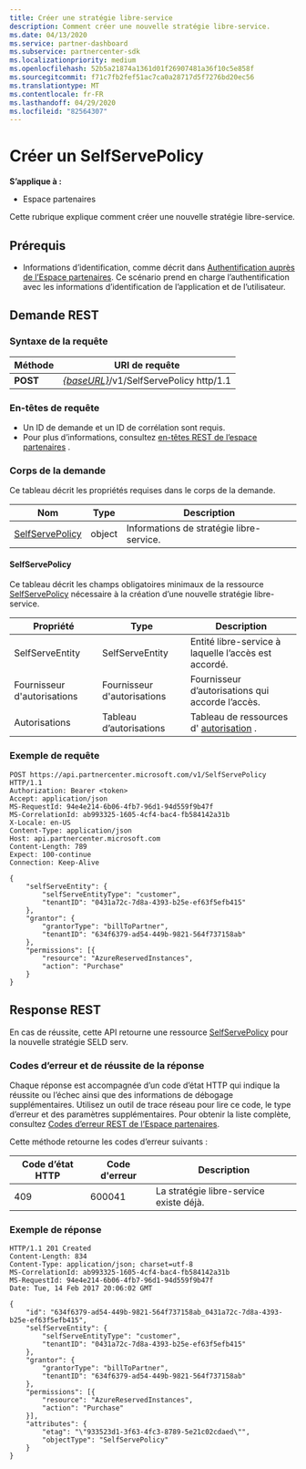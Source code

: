 ```yaml
---
title: Créer une stratégie libre-service
description: Comment créer une nouvelle stratégie libre-service.
ms.date: 04/13/2020
ms.service: partner-dashboard
ms.subservice: partnercenter-sdk
ms.localizationpriority: medium
ms.openlocfilehash: 52b5a21874a1361d01f26907481a36f10c5e858f
ms.sourcegitcommit: f71c7fb2fef51ac7ca0a28717d5f7276bd20ec56
ms.translationtype: MT
ms.contentlocale: fr-FR
ms.lasthandoff: 04/29/2020
ms.locfileid: "82564307"
---
```

# <a name="create-a-selfservepolicy"></a>Créer un SelfServePolicy

**S’applique à :**

- Espace partenaires

Cette rubrique explique comment créer une nouvelle stratégie libre-service.

## <a name="prerequisites"></a>Prérequis

- Informations d’identification, comme décrit dans [Authentification auprès de l’Espace partenaires](partner-center-authentication.md). Ce scénario prend en charge l’authentification avec les informations d’identification de l’application et de l’utilisateur.

## <a name="rest-request"></a>Demande REST

### <a name="request-syntax"></a>Syntaxe de la requête

| Méthode   | URI de requête                                                       |
|----------|-------------------------------------------------------------------|
| **POST** | [*{baseURL}*](partner-center-rest-urls.md)/v1/SelfServePolicy http/1.1 |

### <a name="request-headers"></a>En-têtes de requête

- Un ID de demande et un ID de corrélation sont requis.
- Pour plus d’informations, consultez [en-têtes REST de l’espace partenaires](headers.md) .

### <a name="request-body"></a>Corps de la demande

Ce tableau décrit les propriétés requises dans le corps de la demande.

| Nom                              | Type   | Description                                 |
|------------------------------------------------------------------|--------|---------------------------------------------|
| [SelfServePolicy](self-serve-policy-resources.md#selfservepolicy)| object | Informations de stratégie libre-service. |

#### <a name="selfservepolicy"></a>SelfServePolicy

Ce tableau décrit les champs obligatoires minimaux de la ressource [SelfServePolicy](self-serve-policy-resources.md#selfservepolicy) nécessaire à la création d’une nouvelle stratégie libre-service.

| Propriété              | Type             | Description                                                                                            |
|-----------------------|------------------|--------------------------------------------------------------------------------------------------------|
| SelfServeEntity       | SelfServeEntity  | Entité libre-service à laquelle l’accès est accordé.                                                     |
| Fournisseur d'autorisations               | Fournisseur d'autorisations          | Fournisseur d’autorisations qui accorde l’accès.                                                                    |
| Autorisations           | Tableau d’autorisations| Tableau de ressources d' [autorisation](self-serve-policy-resources.md#permission) .                                                                     |


### <a name="request-example"></a>Exemple de requête

```http
POST https://api.partnercenter.microsoft.com/v1/SelfServePolicy HTTP/1.1
Authorization: Bearer <token>
Accept: application/json
MS-RequestId: 94e4e214-6b06-4fb7-96d1-94d559f9b47f
MS-CorrelationId: ab993325-1605-4cf4-bac4-fb584142a31b
X-Locale: en-US
Content-Type: application/json
Host: api.partnercenter.microsoft.com
Content-Length: 789
Expect: 100-continue
Connection: Keep-Alive

{
    "selfServeEntity": {
        "selfServeEntityType": "customer",
        "tenantID": "0431a72c-7d8a-4393-b25e-ef63f5efb415"
    },
    "grantor": {
        "grantorType": "billToPartner",
        "tenantID": "634f6379-ad54-449b-9821-564f737158ab"
    },
    "permissions": [{
        "resource": "AzureReservedInstances",
        "action": "Purchase"
    }
}
```

## <a name="rest-response"></a>Response REST

En cas de réussite, cette API retourne une ressource [SelfServePolicy](self-serve-policy-resources.md#selfservepolicy) pour la nouvelle stratégie SELD serv.

### <a name="response-success-and-error-codes"></a>Codes d’erreur et de réussite de la réponse

Chaque réponse est accompagnée d’un code d’état HTTP qui indique la réussite ou l’échec ainsi que des informations de débogage supplémentaires. Utilisez un outil de trace réseau pour lire ce code, le type d’erreur et des paramètres supplémentaires. Pour obtenir la liste complète, consultez [Codes d’erreur REST de l’Espace partenaires](error-codes.md).

Cette méthode retourne les codes d’erreur suivants :

| Code d’état HTTP     | Code d'erreur   | Description                                                                |
|----------------------|--------------|----------------------------------------------------------------------------|
| 409                  | 600041       | La stratégie libre-service existe déjà.                                                     |


### <a name="response-example"></a>Exemple de réponse

```http
HTTP/1.1 201 Created
Content-Length: 834
Content-Type: application/json; charset=utf-8
MS-CorrelationId: ab993325-1605-4cf4-bac4-fb584142a31b
MS-RequestId: 94e4e214-6b06-4fb7-96d1-94d559f9b47f
Date: Tue, 14 Feb 2017 20:06:02 GMT

{
    "id": "634f6379-ad54-449b-9821-564f737158ab_0431a72c-7d8a-4393-b25e-ef63f5efb415",
    "selfServeEntity": {
        "selfServeEntityType": "customer",
        "tenantID": "0431a72c-7d8a-4393-b25e-ef63f5efb415"
    },
    "grantor": {
        "grantorType": "billToPartner",
        "tenantID": "634f6379-ad54-449b-9821-564f737158ab"
    },
    "permissions": [{
        "resource": "AzureReservedInstances",
        "action": "Purchase"
    }],
    "attributes": {
        "etag": "\"933523d1-3f63-4fc3-8789-5e21c02cdaed\"",
        "objectType": "SelfServePolicy"
    }
}
```
